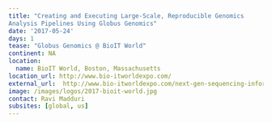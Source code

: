 ```yaml
---
title: "Creating and Executing Large-Scale, Reproducible Genomics
Analysis Pipelines Using Globus Genomics"
date: '2017-05-24'
days: 1
tease: "Globus Genomics @ BioIT World"
continent: NA
location:
  name: BioIT World, Boston, Massachusetts
location_url: http://www.bio-itworldexpo.com/ 
external_url:  http://www.bio-itworldexpo.com/next-gen-sequencing-informatics/
image: /images/logos/2017-bioit-world.jpg
contact: Ravi Madduri
subsites: [global, us]
---
```


